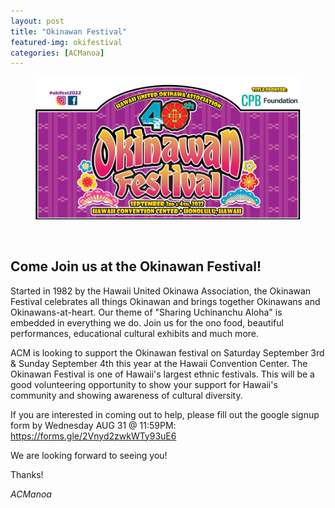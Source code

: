 ```yaml
---
layout: post
title: "Okinawan Festival"
featured-img: okifestival
categories: [ACManoa]
---
```

<center>
	<figure class="full">
	    <img src="/assets/img/posts/okifestival.png" data-featherlight data-featherlight-target-attr="src">
	</figure>
</center>

<br>

## Come Join us at the Okinawan Festival!

Started in 1982 by the Hawaii United Okinawa Association, the Okinawan Festival celebrates all things Okinawan and brings together Okinawans and Okinawans-at-heart. Our theme of "Sharing Uchinanchu Aloha" is embedded in everything we do.  Join us for the ono food, beautiful performances, educational cultural exhibits and much more.

ACM is looking to support the Okinawan festival on Saturday September 3rd & Sunday September 4th this year at the Hawaii Convention Center. The Okinawan Festival is one of Hawaii's largest ethnic festivals. This will be a good volunteering opportunity to show your support for Hawaii's community and showing awareness of cultural diversity. 

If you are interested in coming out to help, please fill out the google signup form by Wednesday AUG 31 @ 11:59PM: 
https://forms.gle/2Vnyd2zwkWTy93uE6 


We are looking forward to seeing you!

Thanks!

_ACManoa_  
